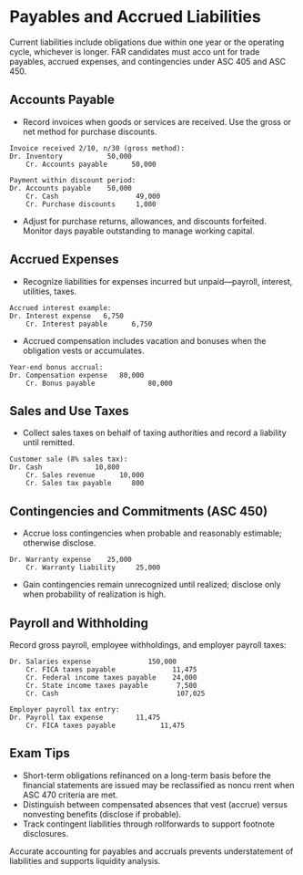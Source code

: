 # Payables and Accrued Liabilities

Current liabilities include obligations due within one year or the operating cycle, whichever is longer. FAR candidates must acco
unt for trade payables, accrued expenses, and contingencies under ASC 405 and ASC 450.

## Accounts Payable

- Record invoices when goods or services are received. Use the gross or net method for purchase discounts.

```text
Invoice received 2/10, n/30 (gross method):
Dr. Inventory           50,000
    Cr. Accounts payable      50,000

Payment within discount period:
Dr. Accounts payable    50,000
    Cr. Cash                   49,000
    Cr. Purchase discounts     1,000
```

- Adjust for purchase returns, allowances, and discounts forfeited. Monitor days payable outstanding to manage working capital.

## Accrued Expenses

- Recognize liabilities for expenses incurred but unpaid—payroll, interest, utilities, taxes.

```text
Accrued interest example:
Dr. Interest expense   6,750
    Cr. Interest payable      6,750
```

- Accrued compensation includes vacation and bonuses when the obligation vests or accumulates.

```text
Year-end bonus accrual:
Dr. Compensation expense   80,000
    Cr. Bonus payable             80,000
```

## Sales and Use Taxes

- Collect sales taxes on behalf of taxing authorities and record a liability until remitted.

```text
Customer sale (8% sales tax):
Dr. Cash             10,800
    Cr. Sales revenue      10,000
    Cr. Sales tax payable     800
```

## Contingencies and Commitments (ASC 450)

- Accrue loss contingencies when probable and reasonably estimable; otherwise disclose.

```text
Dr. Warranty expense    25,000
    Cr. Warranty liability     25,000
```

- Gain contingencies remain unrecognized until realized; disclose only when probability of realization is high.

## Payroll and Withholding

Record gross payroll, employee withholdings, and employer payroll taxes:

```text
Dr. Salaries expense              150,000
    Cr. FICA taxes payable              11,475
    Cr. Federal income taxes payable    24,000
    Cr. State income taxes payable       7,500
    Cr. Cash                             107,025

Employer payroll tax entry:
Dr. Payroll tax expense        11,475
    Cr. FICA taxes payable           11,475
```

## Exam Tips

- Short-term obligations refinanced on a long-term basis before the financial statements are issued may be reclassified as noncu
  rrent when ASC 470 criteria are met.
- Distinguish between compensated absences that vest (accrue) versus nonvesting benefits (disclose if probable).
- Track contingent liabilities through rollforwards to support footnote disclosures.

Accurate accounting for payables and accruals prevents understatement of liabilities and supports liquidity analysis.
